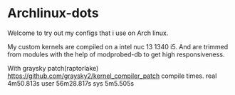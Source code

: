 # Archlinux-dots

Welcome to try out my configs that i use on Arch linux. 

My custom kernels are compiled on a intel nuc 13 1340 i5.
And are trimmed from modules with the help of modprobed-db
to get high responsiveness.

With graysky patch(raptorlake) https://github.com/graysky2/kernel_compiler_patch compile times.
real    4m50.813s
user    56m28.817s
sys     5m5.505s



